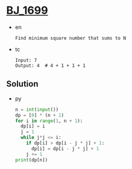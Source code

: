 # [BJ_1699](https://acmicpc.net/problem/1699)

* en

  ```en
  Find minimum square number that sums to N
  ```

* tc

  ```tc
  Input: 7
  Output: 4  # 4 + 1 + 1 + 1
  ```

## Solution

* py

  ```py
  n = int(input())
  dp = [0] * (n + 1)
  for i in range(1, n + 1):
    dp[i] = i
    j = 1
    while j*j <= i:
      if dp[i] > dp[i - j * j] + 1:
        dp[i] = dp[i - j * j] + 1
      j += 1
  print(dp[n])
  ```
